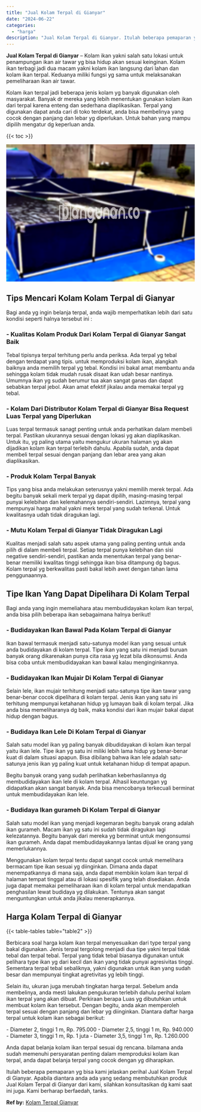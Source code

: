 ```yaml
---
title: "Jual Kolam Terpal di Gianyar"
date: "2024-06-22"
categories: 
  - "harga"
description: "Jual Kolam Terpal di Gianyar. Itulah beberapa pemaparan yg bisa kami jelaskan perihal Jual Kolam Terpal di Gianyar. Apabila diantara anda ada yang sedang mem..."
---
```


**Jual Kolam Terpal di Gianyar** – Kolam ikan yakni salah satu lokasi untuk penampungan ikan air tawar yg bisa hidup akan sesuai keinginan. Kolam ikan terbagi jadi dua macam yakni kolam ikan langsung dari lahan dan kolam ikan terpal. Keduanya miliki fungsi yg sama untuk melaksanakan pemeliharaan ikan air tawar.

Kolam ikan terpal jadi beberapa jenis kolam yg banyak digunakan oleh masyarakat. Banyak dr mereka yang lebih menentukan gunakan kolam ikan dari terpal karena enteng dan sederhana diaplikasikan. Terpal yang digunakan dapat anda cari di toko terdekat, anda bisa membelinya yang cocok dengan panjang dan lebar yg diperlukan. Untuk bahan yang mampu dipilih mengatur dg keperluan anda.

{{< toc >}}

![Jual Kolam Terpal di Gianyar](/images/jual-kolam-terpal-48.png)

## Tips Mencari Kolam Kolam Terpal di Gianyar

Bagi anda yg ingin belanja terpal, anda wajib memperhatikan lebih dari satu kondisi seperti halnya tersebut ini :

### \- Kualitas Kolam Produk Dari Kolam Terpal di Gianyar Sangat Baik

Tebal tipisnya terpal terhitung perlu anda periksa. Ada terpal yg tebal dengan terdapat yang tipis. untuk memproduksi kolam ikan, alangkah baiknya anda memilih terpal yg tebal. Kondisi ini bakal amat membantu anda sehingga kolam tidak mudah rusak disaat ikan udah besar nantinya. Umumnya ikan yg sudah berumur tua akan sangat ganas dan dapat sebabkan terpal jebol. Akan amat efektif jikalau anda memakai terpal yg tebal.

### \- Kolam Dari Distributor Kolam Terpal di Gianyar Bisa Request Luas Terpal yang Diperlukan

Luas terpal termasuk sanagt penting untuk anda perhatikan dalam membeli terpal. Pastikan ukurannya sesuai dengan lokasi yg akan diaplikasikan. Untuk itu, yg paling utama yaitu mengukur ukuran halaman yg akan dijadikan kolam ikan terpal terlebih dahulu. Apabila sudah, anda dapat membeli terpal sesuai dengan panjang dan lebar area yang akan diaplikasikan.

### \- Produk Kolam Terpal Banyak

Tips yang bisa anda melakukan seterusnya yakni memilih merek terpal. Ada begitu banyak sekali merk terpal yg dapat dipilih, masing-masing terpal punyai kelebihan dan kelemahannya sendiri-sendiri. Lazimnya, terpal yang mempunyai harga mahal yakni merk terpal yang sudah terkenal. Untuk kwalitasnya udah tidak diragukan lagi.

### \- Mutu Kolam Terpal di Gianyar Tidak Diragukan Lagi

Kualitas menjadi salah satu aspek utama yang paling penting untuk anda pilih di dalam membeli terpal. Setiap terpal punya kelebihan dan sisi negative sendiri-sendiri, pastikan anda menentukan terpal yang benar-benar memiliki kwalitas tinggi sehingga ikan bisa ditampung dg bagus. Kolam terpal yg berkwalitas pasti bakal lebih awet dengan tahan lama penggunaannya.

## Tipe Ikan Yang Dapat Dipelihara Di Kolam Terpal

Bagi anda yang ingin memeliahara atau membudidayakan kolam ikan terpal, anda bisa pilih beberapa ikan sebagaimana halnya berikut!

### \- Budidayakan Ikan Bawal Pada Kolam Terpal di Gianyar

Ikan bawal termasuk menjadi satu-satunya model ikan yang sesuai untuk anda budidayakan di kolam terpal. Tipe ikan yang satu ini menjadi buruan banyak orang dikarenakan punya cita rasa yg lezat bila dikonsumsi. Anda bisa coba untuk membudidayakan kan bawal kalau menginginkannya.

### \- Budidayakan Ikan Mujair Di Kolam Terpal di Gianyar

Selain lele, ikan mujair terhitung menjadi satu-satunya tipe ikan tawar yang benar-benar cocok dipelihara di kolam terpal. Jenis ikan yang satu ini terhitung mempunyai ketahanan hidup yg lumayan baik di kolam terpal. Jika anda bisa memeliharanya dg baik, maka kondisi dari ikan mujair bakal dapat hidup dengan bagus.

### \- Budidaya Ikan Lele Di Kolam Terpal di Gianyar

Salah satu model ikan yg paling banyak dibudidayakan di kolam ikan terpal yaitu ikan lele. Tipe ikan yg satu ini miliki lebih lama hidup yg benar-benar kuat di dalam situasi apapun. Bisa dibilang bahwa ikan lele adalah satu-satunya jenis ikan yg paling kuat untuk ketahanan hidup di tempat apapun.

Begitu banyak orang yang sudah perlihatkan keberhasilannya dg membudidayakan ikan lele di kolam terpal. Alhasil keuntungan yg didapatkan akan sangat banyak. Anda bisa mencobanya terkecuali berminat untuk membudidayakan ikan lele.

### \- Budidaya Ikan gurameh Di Kolam Terpal di Gianyar

Salah satu model ikan yang menjadi kegemaran begitu banyak orang adalah ikan gurameh. Macam ikan yg satu ini sudah tidak diragukan lagi kelezatannya. Begitu banyak dari mereka yg berminat untuk mengonsumsi ikan gurameh. Anda dapat membudidayakannya lantas dijual ke orang yang memerlukannya.

Menggunakan kolam terpal tentu dapat sangat cocok untuk memelihara bermacam tipe ikan sesuai yg diinginkan. Dimana anda dapat menempatkannya di mana saja, anda dapat membikin kolam ikan terpal di halaman tempat tinggal atau di lokasi spesifik yang telah disediakan. Anda juga dapat memakai pemeliharaan ikan di kolam terpal untuk mendapatkan penghasilan lewat budidaya yg dilakukan. Tentunya akan sangat menguntungkan untuk anda jikalau menerapkannya.

## Harga Kolam Terpal di Gianyar

{{< table-tables table="table2" >}}

Berbicara soal harga kolam ikan terpal menyesuaikan dari type terpal yang bakal digunakan. Jenis terpal tergolong menjadi dua tipe yakni terpal tidak tebal dan terpal tebal. Terpal yang tidak tebal biasanya digunakan untuk pelihara type ikan yg dari kecil dan ikan yang tidak punyai agresivitas tinggi. Sementara terpal tebal sebaliknya, yakni digunakan untuk ikan yang sudah besar dan mempunyai tingkat agretivitas yg lebih tinggi.

Selain itu, ukuran juga merubah tingkatan harga terpal. Sebelum anda membelinya, anda mesti lakukan pengukuran terlebih dahulu perihal kolam ikan terpal yang akan dibuat. Perkiraan berapa Luas yg dibutuhkan untuk membuat kolam ikan tersebut. Dengan begitu, anda akan memperoleh terpal sesuai dengan panjang dan lebar yg diinginkan. Diantara daftar harga terpal untuk kolam ikan sebagai berikut:

\- Diameter 2, tinggi 1 m, Rp. 795.000 - Diameter 2,5, tinggi 1 m, Rp. 940.000 - Diameter 3, tinggi 1 m, Rp. 1 juta - Diameter 3,5, tinggi 1 m, Rp. 1.260.000

Anda dapat belanja kolam ikan terpal sesuai dg rencana. bilamana anda sudah memenuhi persyaratan penting dalam memproduksi kolam ikan terpal, anda dapat belanja terpal yang cocok dengan yg diharapkan.

Itulah beberapa pemaparan yg bisa kami jelaskan perihal Jual Kolam Terpal di Gianyar. Apabila diantara anda ada yang sedang membutuhkan produk Jual Kolam Terpal di Gianyar dari kami, silahkan konsultasikan dg kami saat ini juga. Kami berharap berfaedah, tanks.

**Ref by:** [Kolam Terpal Gianyar](https://id.wikipedia.org/wiki/Kolam)
